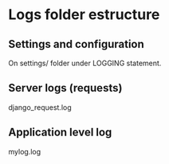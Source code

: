 # Logs folder estructure

## Settings and configuration
On settings/ folder under LOGGING statement.

## Server logs (requests)
django_request.log

## Application level log
mylog.log